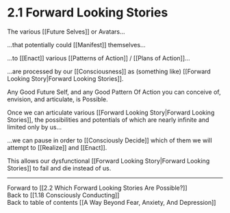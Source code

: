 # 2.1 Forward Looking Stories

The various [[Future Selves]] or Avatars...

...that potentially could [[Manifest]] themselves...

...to [[Enact]] various [[Patterns of Action]] / [[Plans of Action]]...

...are processed by our [[Consciousness]] as (something like) [[Forward Looking Story|Forward Looking Stories]].  

Any Good Future Self, and any Good Pattern Of Action you can conceive of, envision, and articulate, is Possible. 

Once we can articulate various [[Forward Looking Story|Forward Looking Stories]], the possibilities and potentials of which are nearly infinite and limited only by us...

...we can pause in order to [[Consciously Decide]] which of them we will attempt to [[Realize]] and [[Enact]].  

This allows our dysfunctional [[Forward Looking Story|Forward Looking Stories]] to fail and die instead of us. 

___

Forward to [[2.2 Which Forward Looking Stories Are Possible?]]        
Back to [[1.18 Consciously Conducting]]      
Back to table of contents [[A Way Beyond Fear, Anxiety, And Depression]]    
